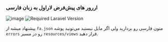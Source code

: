 ### اررور های پیش‌فرض لاراول به زبان فارسی

![image](https://github.com/user-attachments/assets/c4e54ab1-6cd8-4110-b06e-438ae6557ac7)
![Required Laravel Version](https://img.shields.io/packagist/dependency-v/alisalehi/laravel-lang-files-translator/laravel/framework.svg?color=%23f13c2f)

 پیشنهاد میشه از `fa.json` متون فارسی رو بردارید ولی اگر مایل نیستید می‌تونید پوشه `errors` رو در مسیر `resources/views` قرار دهید.
